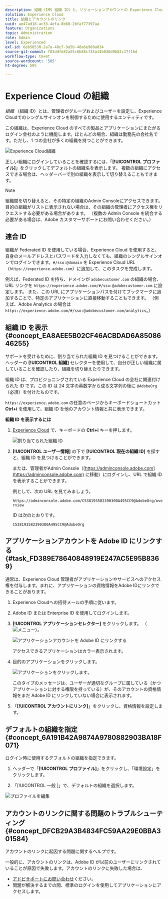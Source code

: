 ```yaml
---
description: 組織（IMS 組織 ID）と、ソリューションアカウントの Experience Cloud へのリンクについて説明します。
solution: Experience Cloud
title: 組織とアカウントのリンク
uuid: ae47ad18-ac33-4efa-8b68-2bfaf77397aa
feature: Organizations
topic: Administration
role: Admin
level: Experienced
exl-id: 6eb58530-2a7a-48c7-9a5b-48a6e980a034
source-git-commit: f83ddfe82a55c6b88cf35a14b030d9b82c17f16d
workflow-type: tm+mt
source-wordcount: '585'
ht-degree: 50%

---
```


# Experience Cloud の組織

*組織* （組織 ID）とは、管理者がグループおよびユーザーを設定し、Experience Cloudでのシングルサインオンを制御するために使用するエンティティです。

この組織は、Experience Cloud のすべての製品とアプリケーションにまたがるログイン会社のように機能します。ほとんどの場合、組織は勤務先の会社名です。ただし、1 つの会社が多くの組織を持つことができます。

![Experience Cloud組織 ](../assets/organizations-menu.png)

正しい組織にログインしていることを確認するには、「**[!UICONTROL プロファイル]**」をクリックしてデフォルトの組織名を表示します。 複数の組織にアクセスできる場合は、ヘッダーバーで別の組織を表示して切り替えることもできます。

>[!NOTE]
>
>組織間を切り替えると、その特定の組織のAdmin Consoleにアクセスできます。 目的の組織がリストに表示されない場合は、その組織の管理者にアクセス権をリクエストする必要がある場合があります。 （複数の Admin Console を統合する必要がある場合は、Adobe カスタマーサポートにお問い合わせください。）

## 連合 ID

組織が Federated ID を使用している場合、Experience Cloud を使用すると、自身のメールアドレスとパスワードを入力しなくても、組織のシングルサインオンでログインできます。`#/sso:@domain` を Experience Cloud URL（`https://experience.adobe.com`）に追加して、このタスクを完成します。

例えば、Federated ID を持ち、ドメインが `adobecustomer.com` の組織の場合、URL リンクを `https://experience.adobe.com/#/sso:@adobecustomer.com` に設定します。 また、この URL にアプリケーションパスを付けてブックマークに追加することで、特定のアプリケーションに直接移動することもできます。 （例えば、Adobe Analytics の場合は `https://experience.adobe.com/#/sso:@adobecustomer.com/analytics`。）

## 組織 ID を表示 {#concept_EA8AEE5B02CF46ACBDAD6A8508646255}

サポートを受けるために、割り当てられた組織 ID を見つけることができます。 ヘッダーの **[!UICONTROL 組織]** セレクターを使用して、自分が正しい組織に属していることを確認したり、組織を切り替えたりできます。

組織 ID は、プロビジョニングされている Experience Cloud の会社に関連付けられた ID です。この ID は 24 文字の英数字から成る文字列の後に `@AdobeOrg`（必須）を付けたものです。

`https://experience.adobe.com` の任意のページからキーボードショートカット **Ctrl+i** を使用して、組織 ID を他のアカウント情報と共に表示できます。

**組織 ID を表示するには**

1. [Experience Cloud](https://experience.adobe.com) で、キーボードの **Ctrl+i** キーを押します。

   ![割り当てられた組織 ID](../assets/assigned-organization.png)

1. **[!UICONTROL ユーザー情報]** の下で **[!UICONTROL 現在の組織 ID]** を探すと、組織 ID を見つけることができます。

   または、管理者がAdmin Console（[https://adminconsole.adobe.com](https://adminconsole.adobe.com) に移動）にログインし、URL で組織 ID を表示することができます。

   例として、次の URL を見てみましょう。

   `https://adminconsole.adobe.com/C538193582390300A495CC9@AdobeOrg/overview`

   ID は次のとおりです。

   `C538193582390300A495CC9@AdobeOrg`

## アプリケーションアカウントを Adobe ID にリンクする {#task_FD389E78640848919E247AC5E95B8369}

通常は、Experience Cloud 管理者がアプリケーションやサービスへのアクセス権を付与します。まれに、アプリケーションの資格情報をAdobe IDにリンクできることがあります。

1. Experience Cloudへの招待メールの手順に従います。

1. Adobe ID または Enterprise ID を使用してログインします。

1. **[!UICONTROL アプリケーションセレクター]** をクリックします。 （![ メニュー ](../assets/apps-icon.png)）。

   ![アプリケーションアカウントを Adobe ID にリンクする](../assets/solutions-active.png)

   アクセスできるアプリケーションはカラー表示されます。

1. 目的のアプリケーションをクリックします。

   ![ アプリケーションをクリックします ](../assets/analytics-link-accounts.png)。

   このタイプのメッセージは、ユーザーが適切なグループに属している（かつアプリケーションに対する権限を持っている）が、そのアカウントの資格情報をまだ Adobe ID にリンクしていない場合に表示されます。

1. 「**[!UICONTROL アカウントにリンク]**」をクリックし、資格情報を設定します。

## デフォルトの組織を指定 {#concept_6A191B42A9874A9780882903BA18F071}

ログイン時に使用するデフォルトの組織を指定できます。

1. ヘッダーで「**[!UICONTROL プロファイル]**」をクリックし、「環境設定」をクリックします。

1. 「[!UICONTROL  一般 ]」で、デフォルトの組織を選択します。


![プロファイルを編集](../assets/edit-profile.png)

## アカウントのリンクに関する問題のトラブルシューティング {#concept_DFCB29A3B4834FC59AA29E0BBA301584}

アカウントのリンクに起因する問題に関するヘルプです。

一般的に、アカウントのリンクは、Adobe ID が以前のユーザーにリンクされていることが原因で失敗します。アカウントのリンクに失敗した場合は、

* [アドビサポートにお問い合わせ](https://experienceleague.adobe.com/?support-solution=General&amp;lang=ja#support)ください。
* 問題が解決するまでの間、標準のログインを使用してアプリケーションにアクセスします。
